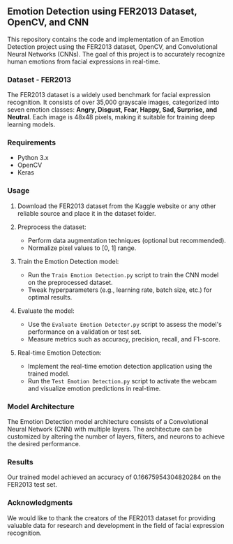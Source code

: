 ## Emotion Detection using FER2013 Dataset, OpenCV, and CNN

This repository contains the code and implementation of an Emotion Detection project using the FER2013 dataset, OpenCV, and Convolutional Neural Networks (CNNs). The goal of this project is to accurately recognize human emotions from facial expressions in real-time.

### Dataset - FER2013

The FER2013 dataset is a widely used benchmark for facial expression recognition. It consists of over 35,000 grayscale images, categorized into seven emotion classes: **Angry, Disgust, Fear, Happy, Sad, Surprise, and Neutral**. Each image is 48x48 pixels, making it suitable for training deep learning models.

### Requirements

- Python 3.x
- OpenCV
- Keras
  
### Usage

1. Download the FER2013 dataset from the Kaggle website or any other reliable source and place it in the dataset folder.

2. Preprocess the dataset:

   - Perform data augmentation techniques (optional but recommended).
   - Normalize pixel values to [0, 1] range.

3. Train the Emotion Detection model:

   - Run the `Train Emotion Detection.py` script to train the CNN model on the preprocessed dataset.
   - Tweak hyperparameters (e.g., learning rate, batch size, etc.) for optimal results.

4. Evaluate the model:

   - Use the `Evaluate Emotion Detector.py` script to assess the model's performance on a validation or test set.
   - Measure metrics such as accuracy, precision, recall, and F1-score.

5. Real-time Emotion Detection:

   - Implement the real-time emotion detection application using the trained model.
   - Run the `Test Emotion Detection.py` script to activate the webcam and visualize emotion predictions in real-time.

### Model Architecture

The Emotion Detection model architecture consists of a Convolutional Neural Network (CNN) with multiple layers. The architecture can be customized by altering the number of layers, filters, and neurons to achieve the desired performance.

### Results

Our trained model achieved an accuracy of 0.16675954304820284 on the FER2013 test set.
### Acknowledgments

We would like to thank the creators of the FER2013 dataset for providing valuable data for research and development in the field of facial expression recognition.
